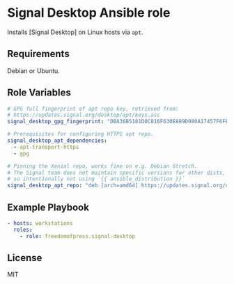 Signal Desktop Ansible role
===========================

Installs [Signal Desktop] on Linux hosts via `apt`.

Requirements
------------

Debian or Ubuntu.

Role Variables
--------------

```yaml
# GPG full fingerprint of apt repo key, retrieved from:
# https://updates.signal.org/desktop/apt/keys.asc
signal_desktop_gpg_fingerprint: "DBA36B5181D0C816F630E889D980A17457F6FB06"

# Prerequisites for configuring HTTPS apt repo.
signal_desktop_apt_dependencies:
  - apt-transport-https
  - gpg

# Pinning the Xenial repo, works fine on e.g. Debian Stretch.
# The Signal team does not maintain specific versions for other dists,
# so intentionally not using `{{ ansible_distribution }}`
signal_desktop_apt_repo: "deb [arch=amd64] https://updates.signal.org/desktop/apt xenial main"
```



Example Playbook
----------------

```yaml
- hosts: workstations
  roles:
    - role: freedomofpress.signal-desktop
```

License
-------

MIT

